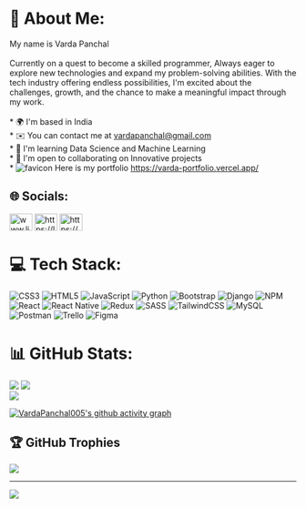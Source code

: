 # 💫 About Me:
My name is Varda Panchal<br><br>Currently on a quest to become a skilled programmer, Always eager to explore new technologies and expand my problem-solving abilities. With the tech industry offering endless possibilities, I'm excited about the challenges, growth, and the chance to make a meaningful impact through my work.<br><br>* 🌍  I'm based in India<br>* ✉️  You can contact me at [vardapanchal@gmail.com](mailto:vardapanchal@gmail.com)<br>* 🧠  I'm learning Data Science and Machine Learning<br>* 🤝  I'm open to collaborating on Innovative projects<br> * ![favicon](https://github.com/VardaPanchal005/VardaPanchal005/assets/114830938/555b5c32-ecbc-4cea-833c-630c4bf982d8)
Here is my portfolio https://varda-portfolio.vercel.app/


## 🌐 Socials:
<p align="left">
<a href="https://linkedin.com/in/https://www.linkedin.com/in/varda-panchal-912431258/" target="blank"><img align="center" src="https://raw.githubusercontent.com/rahuldkjain/github-profile-readme-generator/master/src/images/icons/Social/linked-in-alt.svg" alt="www.linkedin.com/in/varda-panchal-0419b736a" height="30" width="40" /></a>
<a href="https://www.leetcode.com/Varda123/" target="blank"><img align="center" src="https://raw.githubusercontent.com/rahuldkjain/github-profile-readme-generator/master/src/images/icons/Social/leet-code.svg" alt="https://leetcode.com/varda123/" height="30" width="40" /></a>
<a href="https://auth.geeksforgeeks.org/user/https://auth.geeksforgeeks.org/user/vardapa123/?utm_source=geeksforgeeks&utm_medium=my_profile&utm_campaign=auth_user" target="blank"><img align="center" src="https://raw.githubusercontent.com/rahuldkjain/github-profile-readme-generator/master/src/images/icons/Social/geeks-for-geeks.svg" alt="https://auth.geeksforgeeks.org/user/vardapa123/?utm_source=geeksforgeeks&utm_medium=my_profile&utm_campaign=auth_user" height="30" width="40" /></a>
</p>

# 💻 Tech Stack:
![CSS3](https://img.shields.io/badge/css3-%231572B6.svg?style=for-the-badge&logo=css3&logoColor=white) ![HTML5](https://img.shields.io/badge/html5-%23E34F26.svg?style=for-the-badge&logo=html5&logoColor=white) ![JavaScript](https://img.shields.io/badge/javascript-%23323330.svg?style=for-the-badge&logo=javascript&logoColor=%23F7DF1E) ![Python](https://img.shields.io/badge/python-3670A0?style=for-the-badge&logo=python&logoColor=ffdd54) ![Bootstrap](https://img.shields.io/badge/bootstrap-%23563D7C.svg?style=for-the-badge&logo=bootstrap&logoColor=white) ![Django](https://img.shields.io/badge/django-%23092E20.svg?style=for-the-badge&logo=django&logoColor=white) ![NPM](https://img.shields.io/badge/NPM-%23000000.svg?style=for-the-badge&logo=npm&logoColor=white) ![React](https://img.shields.io/badge/react-%2320232a.svg?style=for-the-badge&logo=react&logoColor=%2361DAFB) ![React Native](https://img.shields.io/badge/react_native-%2320232a.svg?style=for-the-badge&logo=react&logoColor=%2361DAFB) ![Redux](https://img.shields.io/badge/redux-%23593d88.svg?style=for-the-badge&logo=redux&logoColor=white) ![SASS](https://img.shields.io/badge/SASS-hotpink.svg?style=for-the-badge&logo=SASS&logoColor=white) ![TailwindCSS](https://img.shields.io/badge/tailwindcss-%2338B2AC.svg?style=for-the-badge&logo=tailwind-css&logoColor=white) ![MySQL](https://img.shields.io/badge/mysql-%2300f.svg?style=for-the-badge&logo=mysql&logoColor=white) ![Postman](https://img.shields.io/badge/Postman-FF6C37?style=for-the-badge&logo=postman&logoColor=white) ![Trello](https://img.shields.io/badge/Trello-%23026AA7.svg?style=for-the-badge&logo=Trello&logoColor=white) 	![Figma](https://img.shields.io/badge/figma-%23F24E1E.svg?style=for-the-badge&logo=figma&logoColor=white)


# 📊 GitHub Stats:
![](https://github-readme-stats.vercel.app/api?username=VardaPanchal005&theme=radical&hide_border=false&include_all_commits=true&count_private=true)  ![](https://github-readme-streak-stats.herokuapp.com/?user=VardaPanchal005&theme=radical&hide_border=false)<br/>
![](https://github-readme-stats.vercel.app/api/top-langs/?username=VardaPanchal005&theme=radical&hide_border=false&include_all_commits=true&count_private=true&layout=compact)

[![VardaPanchal005's github activity graph](https://github-readme-activity-graph.vercel.app/graph?username=VardaPanchal005&theme=react-dark)](https://github.com/VardaPanchal005/github-readme-activity-graph)

## 🏆 GitHub Trophies
![](https://github-profile-trophy.vercel.app/?username=VardaPanchal005&theme=radical&no-frame=false&no-bg=true&margin-w=4)

---
[![](https://visitcount.itsvg.in/api?id=VardaPanchal005&icon=9&color=1)](https://visitcount.itsvg.in)

